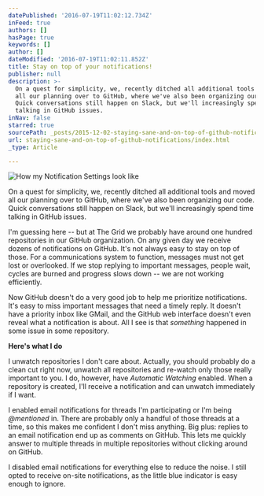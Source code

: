 ```yaml
---
datePublished: '2016-07-19T11:02:12.734Z'
inFeed: true
authors: []
hasPage: true
keywords: []
author: []
dateModified: '2016-07-19T11:02:11.852Z'
title: Stay on top of your notifications!
publisher: null
description: >-
  On a quest for simplicity, we, recently ditched all additional tools and moved
  all our planning over to GitHub, where we've also been organizing our code.
  Quick conversations still happen on Slack, but we'll increasingly spend time
  talking in GitHub issues.
inNav: false
starred: true
sourcePath: _posts/2015-12-02-staying-sane-and-on-top-of-github-notifications.md
url: staying-sane-and-on-top-of-github-notifications/index.html
_type: Article

---
```

![How my Notification Settings look like](https://s3-us-west-2.amazonaws.com/the-grid-img/p/9ba99eacaa3ea6a1f2893f9dd9a901d445894afc.png)

On a quest for simplicity, we, recently ditched all additional tools and moved all our planning over to GitHub, where we've also been organizing our code. Quick conversations still happen on Slack, but we'll increasingly spend time talking in GitHub issues.

I'm guessing here -- but at The Grid we probably have around one hundred repositories in our GitHub organization. On any given day we receive dozens of notifications on GitHub. It's not always easy to stay on top of those. For a communications system to function, messages must not get lost or overlooked. If we stop replying to important messages, people wait, cycles are burned and progress slows down -- we are not working efficiently.

Now GitHub doesn't do a very good job to help me prioritize notifications. It's easy to miss important messages that need a timely reply. It doesn't have a priority inbox like GMail, and the GitHub web interface doesn't even reveal what a notification is about. All I see is that _something_ happened in some issue in some repository.

**Here's what I do**

I unwatch repositories I don't care about. Actually, you should probably do a clean cut right now, unwatch all repositories and re-watch only those really important to you. I do, however, have _Automatic Watching_ enabled. When a repository is created, I'll receive a notification and can unwatch immediately if I want.

I enabled email notifications for threads I'm participating or I'm being _@mentioned_ in. There are probably only a handful of those threads at a time, so this makes me confident I don't miss anything. Big plus: replies to an email notification end up as comments on GitHub. This lets me quickly answer to multiple threads in multiple repositories without clicking around on GitHub.

I disabled email notifications for everything else to reduce the noise. I still opted to receive on-site notifications, as the little blue indicator is easy enough to ignore.